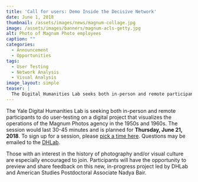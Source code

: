 ```yaml
---
title: 'Call for users: Demo Inside the Decisive Network'
date: June 1, 2018
thumbnail: /assets/images/news/magnum-collage.jpg
image: /assets/images/banners/magnum-acls-getty.jpg
alt: Photo of Magnum Photo employees
caption: ""
categories:
  - Announcement
  - Opportunities
tags:
  - User Testing
  - Network Analysis
  - Visual Analysis
image_layout: simple
teaser: |
  The Digital Humanities Lab seeks both in-person and remote participants to do user-testing on a digital project that visualizes the operations of the Magnum Photos agency.
---
```

The Yale Digital Humanities Lab is seeking both in-person and remote participants to do user-testing on a digital project that visualizes the operations of the Magnum Photos agency in the 1950s and 1960s. The session would last 30-45 minutes and is planned for **Thursday, June 21, 2018**. To sign up for a session, please <a href='https://calendly.com/ux-ds/usability/06-21-2018' target='_blank'>pick a time here</a>. Questions may be emailed to the [DHLab](mailto:dhlab@yale.edu).

Those with an interest in the history of photography and/or visual culture are especially encouraged to join. Participants will have the opportunity to preview and share feedback on this new, in-progress project led by DHLab and American Studies Postdoctoral Associate Nadya Bair.
